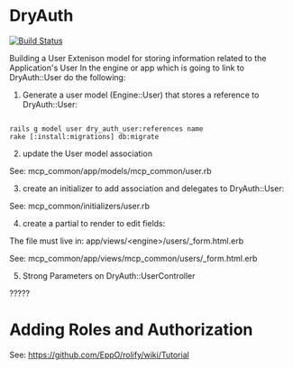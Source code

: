 # DryAuth

[![Build Status](https://semaphoreapp.com/api/v1/projects/6a4f592a-4a69-4976-983f-c10726d6a718/130967/shields_badge.png )](https://semaphoreapp.com/api/v1/projects/6a4f592a-4a69-4976-983f-c10726d6a718/130967/shields_badge.png)





Building a User Extenison model for storing information related to the Application's User
In the engine or app which is going to link to DryAuth::User do the following:


1. Generate a user model (Engine::User) that stores a reference to DryAuth::User:

<pre><code>
rails g model user dry_auth_user:references name
rake [<engine>:install:migrations] db:migrate
</pre></code>


2. update the User model association

See: mcp_common/app/models/mcp_common/user.rb


3. create an initializer to add association and delegates to DryAuth::User:

See: mcp_common/initializers/user.rb


4. create a partial to render to edit fields:

The file must live in:  app/views/\<engine\>/users/\_form.html.erb

See: mcp_common/app/views/mcp_common/users/\_form.html.erb

5. Strong Parameters on DryAuth::UserController

?????


# Adding Roles and Authorization

See: https://github.com/EppO/rolify/wiki/Tutorial




